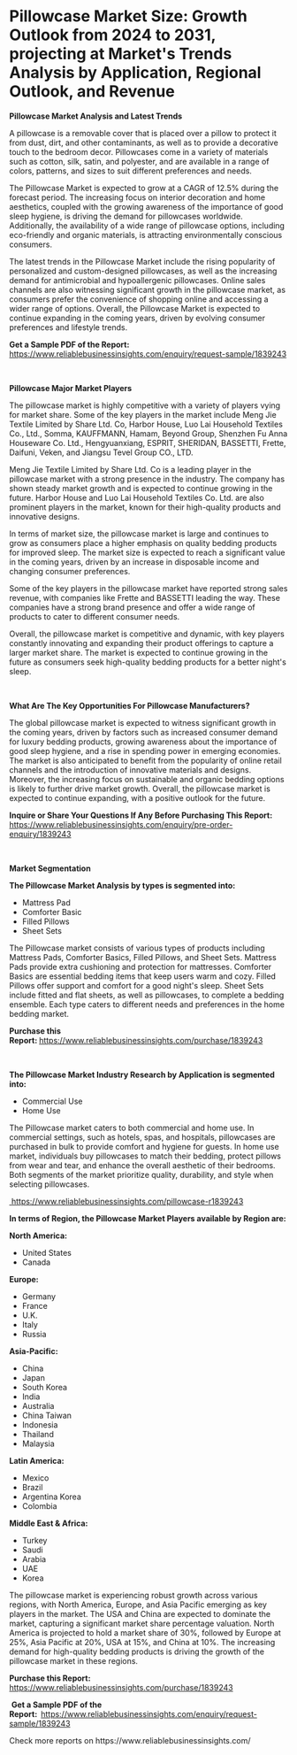 <p><h1>Pillowcase Market Size: Growth Outlook from 2024 to 2031, projecting at Market's Trends Analysis by Application, Regional Outlook, and Revenue</h1></p><p><strong>Pillowcase Market Analysis and Latest Trends</strong></p>
<p><p>A pillowcase is a removable cover that is placed over a pillow to protect it from dust, dirt, and other contaminants, as well as to provide a decorative touch to the bedroom decor. Pillowcases come in a variety of materials such as cotton, silk, satin, and polyester, and are available in a range of colors, patterns, and sizes to suit different preferences and needs.</p><p>The Pillowcase Market is expected to grow at a CAGR of 12.5% during the forecast period. The increasing focus on interior decoration and home aesthetics, coupled with the growing awareness of the importance of good sleep hygiene, is driving the demand for pillowcases worldwide. Additionally, the availability of a wide range of pillowcase options, including eco-friendly and organic materials, is attracting environmentally conscious consumers.</p><p>The latest trends in the Pillowcase Market include the rising popularity of personalized and custom-designed pillowcases, as well as the increasing demand for antimicrobial and hypoallergenic pillowcases. Online sales channels are also witnessing significant growth in the pillowcase market, as consumers prefer the convenience of shopping online and accessing a wider range of options. Overall, the Pillowcase Market is expected to continue expanding in the coming years, driven by evolving consumer preferences and lifestyle trends.</p></p>
<p><strong>Get a Sample PDF of the Report:&nbsp;</strong> <a href="https://www.reliablebusinessinsights.com/enquiry/request-sample/1839243">https://www.reliablebusinessinsights.com/enquiry/request-sample/1839243</a></p>
<p>&nbsp;</p>
<p><strong>Pillowcase Major Market Players</strong></p>
<p><p>The pillowcase market is highly competitive with a variety of players vying for market share. Some of the key players in the market include Meng Jie Textile Limited by Share Ltd. Co, Harbor House, Luo Lai Household Textiles Co., Ltd., Somma, KAUFFMANN, Hamam, Beyond Group, Shenzhen Fu Anna Houseware Co. Ltd., Hengyuanxiang, ESPRIT, SHERIDAN, BASSETTI, Frette, Daifuni, Veken, and Jiangsu Tevel Group CO., LTD.</p><p>Meng Jie Textile Limited by Share Ltd. Co is a leading player in the pillowcase market with a strong presence in the industry. The company has shown steady market growth and is expected to continue growing in the future. Harbor House and Luo Lai Household Textiles Co. Ltd. are also prominent players in the market, known for their high-quality products and innovative designs.</p><p>In terms of market size, the pillowcase market is large and continues to grow as consumers place a higher emphasis on quality bedding products for improved sleep. The market size is expected to reach a significant value in the coming years, driven by an increase in disposable income and changing consumer preferences.</p><p>Some of the key players in the pillowcase market have reported strong sales revenue, with companies like Frette and BASSETTI leading the way. These companies have a strong brand presence and offer a wide range of products to cater to different consumer needs.</p><p>Overall, the pillowcase market is competitive and dynamic, with key players constantly innovating and expanding their product offerings to capture a larger market share. The market is expected to continue growing in the future as consumers seek high-quality bedding products for a better night's sleep.</p></p>
<p>&nbsp;</p>
<p><strong>What Are The Key Opportunities For Pillowcase Manufacturers?</strong></p>
<p><p>The global pillowcase market is expected to witness significant growth in the coming years, driven by factors such as increased consumer demand for luxury bedding products, growing awareness about the importance of good sleep hygiene, and a rise in spending power in emerging economies. The market is also anticipated to benefit from the popularity of online retail channels and the introduction of innovative materials and designs. Moreover, the increasing focus on sustainable and organic bedding options is likely to further drive market growth. Overall, the pillowcase market is expected to continue expanding, with a positive outlook for the future.</p></p>
<p><strong>Inquire or Share Your Questions If Any Before Purchasing This Report:</strong> <a href="https://www.reliablebusinessinsights.com/enquiry/pre-order-enquiry/1839243">https://www.reliablebusinessinsights.com/enquiry/pre-order-enquiry/1839243</a></p>
<p>&nbsp;</p>
<p><strong>Market Segmentation</strong></p>
<p><strong>The Pillowcase Market Analysis by types is segmented into:</strong></p>
<p><ul><li>Mattress Pad</li><li>Comforter Basic</li><li>Filled Pillows</li><li>Sheet Sets</li></ul></p>
<p><p>The Pillowcase market consists of various types of products including Mattress Pads, Comforter Basics, Filled Pillows, and Sheet Sets. Mattress Pads provide extra cushioning and protection for mattresses. Comforter Basics are essential bedding items that keep users warm and cozy. Filled Pillows offer support and comfort for a good night's sleep. Sheet Sets include fitted and flat sheets, as well as pillowcases, to complete a bedding ensemble. Each type caters to different needs and preferences in the home bedding market.</p></p>
<p><strong>Purchase this Report:&nbsp;</strong><a href="https://www.reliablebusinessinsights.com/purchase/1839243">https://www.reliablebusinessinsights.com/purchase/1839243</a></p>
<p>&nbsp;</p>
<p><strong>The Pillowcase Market Industry Research by Application is segmented into:</strong></p>
<p><ul><li>Commercial Use</li><li>Home Use</li></ul></p>
<p><p>The Pillowcase market caters to both commercial and home use. In commercial settings, such as hotels, spas, and hospitals, pillowcases are purchased in bulk to provide comfort and hygiene for guests. In home use market, individuals buy pillowcases to match their bedding, protect pillows from wear and tear, and enhance the overall aesthetic of their bedrooms. Both segments of the market prioritize quality, durability, and style when selecting pillowcases.</p></p>
<p><a href="https://www.reliablebusinessinsights.com/pillowcase-r1839243">&nbsp;https://www.reliablebusinessinsights.com/pillowcase-r1839243</a></p>
<p><strong>In terms of Region, the Pillowcase Market Players available by Region are:</strong></p>
<p>
    <p> <strong> North America: </strong>
        <ul>
            <li>United States</li>
            <li>Canada</li>
        </ul>
        </p> 
    <p> <strong> Europe: </strong>
        <ul>
            <li>Germany</li>
            <li>France</li>
            <li>U.K.</li>
            <li>Italy</li>
            <li>Russia</li>
        </ul>
        </p> 
    <p> <strong> Asia-Pacific: </strong>
        <ul>
            <li>China</li>
            <li>Japan</li>
            <li>South Korea</li>
            <li>India</li>
            <li>Australia</li>
            <li>China Taiwan</li>
            <li>Indonesia</li>
            <li>Thailand</li>
            <li>Malaysia</li>
        </ul>
        </p> 
    <p> <strong> Latin America: </strong>
        <ul>
            <li>Mexico</li>
            <li>Brazil</li>
            <li>Argentina Korea</li>
            <li>Colombia</li>
        </ul>
        </p> 
    <p> <strong> Middle East & Africa: </strong>
        <ul>
            <li>Turkey</li>
            <li>Saudi</li>
            <li>Arabia</li>
            <li>UAE</li>
            <li>Korea</li>
        </ul>
    </p>
    </p>
<p><p>The pillowcase market is experiencing robust growth across various regions, with North America, Europe, and Asia Pacific emerging as key players in the market. The USA and China are expected to dominate the market, capturing a significant market share percentage valuation. North America is projected to hold a market share of 30%, followed by Europe at 25%, Asia Pacific at 20%, USA at 15%, and China at 10%. The increasing demand for high-quality bedding products is driving the growth of the pillowcase market in these regions.</p></p>
<p><strong>Purchase this Report: </strong><a href="https://www.reliablebusinessinsights.com/purchase/1839243">https://www.reliablebusinessinsights.com/purchase/1839243</a></p>
<p>&nbsp;<strong>Get a Sample PDF of the Report:&nbsp;&nbsp;</strong><a href="https://www.reliablebusinessinsights.com/enquiry/request-sample/1839243">https://www.reliablebusinessinsights.com/enquiry/request-sample/1839243</a></p>
<p><strong></strong></p>
<p>Check more reports on https://www.reliablebusinessinsights.com/</p>